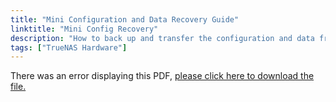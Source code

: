 ```yaml
---
title: "Mini Configuration and Data Recovery Guide"
linktitle: "Mini Config Recovery"
description: "How to back up and transfer the configuration and data from a 2.0 Mini to a 3.0 Mini."
tags: ["TrueNAS Hardware"]
---
```


<object data="https://www.truenas.com/docs/files/MiniDataRecoveryGuidev1_0.pdf" type="application/pdf" width="95%" height="1000">
  There was an error displaying this PDF, <a href="https://www.truenas.com/docs/files/MiniDataRecoveryGuidev1_0.pdf">please click here to download the file.</a>
</object>
